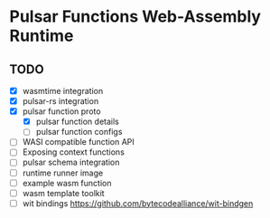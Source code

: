 # Pulsar Functions Web-Assembly Runtime

## TODO

- [x] wasmtime integration
- [x] pulsar-rs integration
- [x] pulsar function proto
    - [x] pulsar function details
    - [ ] pulsar function configs
- [ ] WASI compatible function API
- [ ] Exposing context functions
- [ ] pulsar schema integration
- [ ] runtime runner image
- [ ] example wasm function
- [ ] wasm template toolkit
- [ ] wit bindings https://github.com/bytecodealliance/wit-bindgen